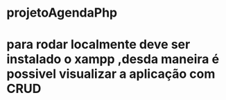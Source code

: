 # projetoAgendaPhp
# para rodar localmente deve ser instalado o xampp ,desda maneira é possivel visualizar a aplicação com CRUD
